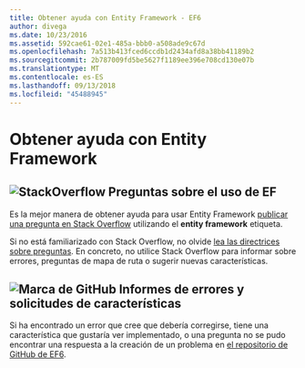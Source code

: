 ```yaml
---
title: Obtener ayuda con Entity Framework - EF6
author: divega
ms.date: 10/23/2016
ms.assetid: 592cae61-02e1-485a-bbb0-a508ade9c67d
ms.openlocfilehash: 7a513b413fced6ccdb1d2434afd8a38bb41189b2
ms.sourcegitcommit: 2b787009fd5be5627f1189ee396e708cd130e07b
ms.translationtype: MT
ms.contentlocale: es-ES
ms.lasthandoff: 09/13/2018
ms.locfileid: "45488945"
---
```

# <a name="get-help-using-entity-framework"></a>Obtener ayuda con Entity Framework
## <a name="stackoverflowef6mediastackoverflowpng-questions-about-using-ef"></a>![StackOverflow](~/ef6/media/stackoverflow.png) Preguntas sobre el uso de EF  

Es la mejor manera de obtener ayuda para usar Entity Framework [publicar una pregunta en Stack Overflow](http://stackoverflow.com/questions/ask) utilizando el **entity framework** etiqueta.  

Si no está familiarizado con Stack Overflow, no olvide [lea las directrices sobre preguntas](http://stackoverflow.com/help/asking). En concreto, no utilice Stack Overflow para informar sobre errores, preguntas de mapa de ruta o sugerir nuevas características.  

## <a name="github-markef6mediagithub-mark-32pxpng-bug-reports-and-feature-requests"></a>![Marca de GitHub](~/ef6/media/github-mark-32px.png) Informes de errores y solicitudes de características  

Si ha encontrado un error que cree que debería corregirse, tiene una característica que gustaría ver implementado, o una pregunta no se pudo encontrar una respuesta a la creación de un problema en [el repositorio de GitHub de EF6](https://github.com/aspnet/EntityFramework6/issues).
